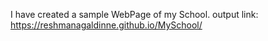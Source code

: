 I have created a sample WebPage of my School.
output link:  https://reshmanagaldinne.github.io/MySchool/
